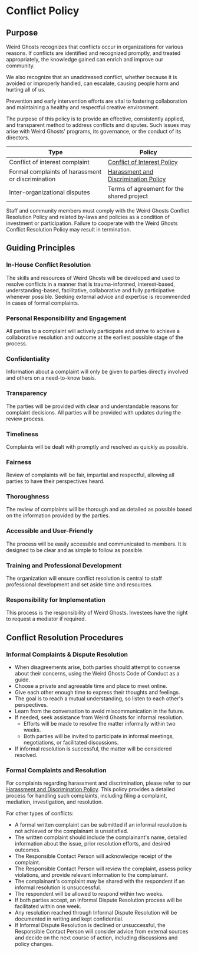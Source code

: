 # Conflict Policy

## Purpose

Weird Ghosts recognizes that conflicts occur in organizations for various reasons. If conflicts are identified and recognized promptly, and treated appropriately, the knowledge gained can enrich and improve our community. 

We also recognize that an unaddressed conflict, whether because it is avoided or improperly handled, can escalate, causing people harm and hurting all of us.

Prevention and early intervention efforts are vital to fostering collaboration and maintaining a healthy and respectful creative environment. 

The purpose of this policy is to provide an effective, consistently applied, and transparent method to address conflicts and disputes. Such issues may arise with Weird Ghosts' programs, its governance, or the conduct of its directors.


| Type | Policy |
| --- | --- |
| Conflict of interest complaint | [Conflict of Interest Policy](/handbook/policies/conflict-of-interest) |
| Formal complaints of harassment or discrimination | [Harassment and Discrimination Policy](/handbook/policies/harassment-and-discrimination) |
| Inter-organizational disputes | Terms of agreement for the shared project |

Staff and community members must comply with the Weird Ghosts Conflict Resolution Policy and related by-laws and policies as a condition of investment or participation. Failure to cooperate with the Weird Ghosts Conflict Resolution Policy may result in termination.

## Guiding Principles

### In-House Conflict Resolution

The skills and resources of Weird Ghosts will be developed and used to resolve conflicts in a manner that is trauma-informed, interest-based, understanding-based, facilitative, collaborative and fully participative whenever possible. Seeking external advice and expertise is recommended in cases of formal complaints.

### Personal Responsibility and Engagement

All parties to a complaint will actively participate and strive to achieve a collaborative resolution and outcome at the earliest possible stage of the process.

### Confidentiality

Information about a complaint will only be given to parties directly involved and others on a need-to-know basis.

### Transparency

The parties will be provided with clear and understandable reasons for complaint decisions. All parties will be provided with updates during the review process.

### Timeliness

Complaints will be dealt with promptly and resolved as quickly as possible.

### Fairness

Review of complaints will be fair, impartial and respectful, allowing all parties to have their perspectives heard.

### Thoroughness

The review of complaints will be thorough and as detailed as possible based on the information provided by the parties.

### Accessible and User-Friendly

The process will be easily accessible and communicated to members. It is designed to be clear and as simple to follow as possible.

### Training and Professional Development

The organization will ensure conflict resolution is central to staff professional development and set aside time and resources.

### Responsibility for Implementation

This process is the responsibility of Weird Ghosts. Investees have the right to request a mediator if required.

## Conflict Resolution Procedures

### Informal Complaints & Dispute Resolution

- When disagreements arise, both parties should attempt to converse about their concerns, using the Weird Ghosts Code of Conduct as a guide.
- Choose a private and agreeable time and place to meet online.
- Give each other enough time to express their thoughts and feelings.
- The goal is to reach a mutual understanding, so listen to each other's perspectives.
- Learn from the conversation to avoid miscommunication in the future.
- If needed, seek assistance from Weird Ghosts for informal resolution.
  - Efforts will be made to resolve the matter informally within two weeks.
  - Both parties will be invited to participate in informal meetings, negotiations, or facilitated discussions.
- If informal resolution is successful, the matter will be considered resolved.

### Formal Complaints and Resolution

For complaints regarding harassment and discrimination, please refer to our [Harassment and Discrimination Policy](/handbook/policies/harassment-and-discrimination). This policy provides a detailed process for handling such complaints, including filing a complaint, mediation, investigation, and resolution.

For other types of conflicts:

- A formal written complaint can be submitted if an informal resolution is not achieved or the complainant is unsatisfied.
- The written complaint should include the complainant's name, detailed information about the issue, prior resolution efforts, and desired outcomes.
- The Responsible Contact Person will acknowledge receipt of the complaint.
- The Responsible Contact Person will review the complaint, assess policy violations, and provide relevant information to the complainant.
- The complainant's complaint may be shared with the respondent if an informal resolution is unsuccessful.
- The respondent will be allowed to respond within two weeks.
- If both parties accept, an Informal Dispute Resolution process will be facilitated within one week.
- Any resolution reached through Informal Dispute Resolution will be documented in writing and kept confidential.
- If Informal Dispute Resolution is declined or unsuccessful, the Responsible Contact Person will consider advice from external sources and decide on the next course of action, including discussions and policy changes.
